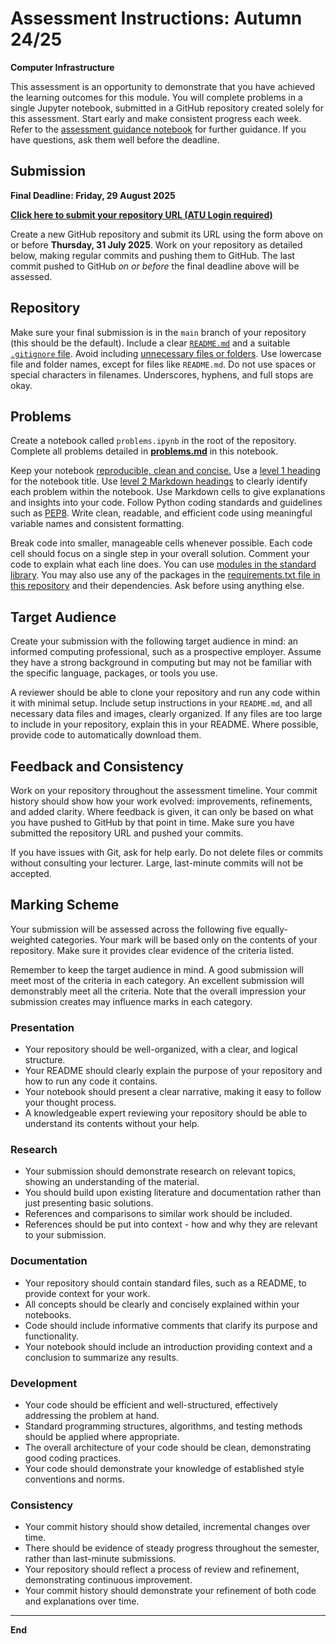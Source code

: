 
# Assessment Instructions: Autumn 24/25

**Computer Infrastructure**

This assessment is an opportunity to demonstrate that you have achieved the learning outcomes for this module.
You will complete problems in a single Jupyter notebook, submitted in a GitHub repository created solely for this assessment.
Start early and make consistent progress each week.
Refer to the [assessment guidance notebook](guidance.ipynb) for further guidance.
If you have questions, ask them well before the deadline.

## Submission

**Final Deadline: Friday, 29 August 2025**  

**[Click here to submit your repository URL (ATU Login required)](https://forms.office.com/e/jD2FVczXBy)**  

Create a new GitHub repository and submit its URL using the form above on or before **Thursday, 31 July 2025**.
Work on your repository as detailed below, making regular commits and pushing them to GitHub.
The last commit pushed to GitHub *on or before* the final deadline above will be assessed.

## Repository

Make sure your final submission is in the `main` branch of your repository (this should be the default).
Include a clear [`README.md`](https://docs.github.com/en/repositories/managing-your-repositorys-settings-and-features/customizing-your-repository/about-readmes) and a suitable [`.gitignore` file](https://github.com/github/gitignore).
Avoid including [unnecessary files or folders](https://realpython.com/python-git-github-intro/#what-not-to-add-to-a-git-repo).
Use lowercase file and folder names, except for files like `README.md`.
Do not use spaces or special characters in filenames.
Underscores, hyphens, and full stops are okay.

## Problems

Create a notebook called `problems.ipynb` in the root of the repository.
Complete all problems detailed in **[problems.md](problems.md)** in this notebook.

Keep your notebook [reproducible, clean and concise.](https://arxiv.org/pdf/2202.07233)
Use a [level 1 heading](https://docs.github.com/en/get-started/writing-on-github/getting-started-with-writing-and-formatting-on-github/basic-writing-and-formatting-syntax#headings) for the notebook title.
Use [level 2 Markdown headings](https://docs.github.com/en/get-started/writing-on-github/getting-started-with-writing-and-formatting-on-github/basic-writing-and-formatting-syntax#headings) to clearly identify each problem within the notebook.
Use Markdown cells to give explanations and insights into your code.
Follow Python coding standards and guidelines such as [PEP8](https://peps.python.org/pep-0008/).
Write clean, readable, and efficient code using meaningful variable names and consistent formatting.

Break code into smaller, manageable cells whenever possible.
Each code cell should focus on a single step in your overall solution.
Comment your code to explain what each line does.
You can use [modules in the standard library](https://en.wikipedia.org/wiki/Standard_library).
You may also use any of the packages in the [requirements.txt file in this repository](../requirements.txt) and their dependencies.
Ask before using anything else.

## Target Audience

Create your submission with the following target audience in mind: an informed computing professional, such as a prospective employer.
Assume they have a strong background in computing but may not be familiar with the specific language, packages, or tools you use.

A reviewer should be able to clone your repository and run any code within it with minimal setup.
Include setup instructions in your `README.md`, and all necessary data files and images, clearly organized.
If any files are too large to include in your repository, explain this in your README.
Where possible, provide code to automatically download them.

## Feedback and Consistency

Work on your repository throughout the assessment timeline.
Your commit history should show how your work evolved: improvements, refinements, and added clarity.
Where feedback is given, it can only be based on what you have pushed to GitHub by that point in time.
Make sure you have submitted the repository URL and pushed your commits.

If you have issues with Git, ask for help early.
Do not delete files or commits without consulting your lecturer.
Large, last-minute commits will not be accepted.

## Marking Scheme  

Your submission will be assessed across the following five equally-weighted categories.
Your mark will be based only on the contents of your repository.
Make sure it provides clear evidence of the criteria listed.

Remember to keep the target audience in mind.
A good submission will meet most of the criteria in each category.
An excellent submission will demonstrably meet all the criteria.
Note that the overall impression your submission creates may influence marks in each category.

### Presentation  

- Your repository should be well-organized, with a clear, and logical structure.  
- Your README should clearly explain the purpose of your repository and how to run any code it contains.
- Your notebook should present a clear narrative, making it easy to follow your thought process.  
- A knowledgeable expert reviewing your repository should be able to understand its contents without your help.  

### Research  

- Your submission should demonstrate research on relevant topics, showing an understanding of the material.  
- You should build upon existing literature and documentation rather than just presenting basic solutions.  
- References and comparisons to similar work should be included.  
- References should be put into context - how and why they are relevant to your submission.  

### Documentation  

- Your repository should contain standard files, such as a README, to provide context for your work.  
- All concepts should be clearly and concisely explained within your notebooks.  
- Code should include informative comments that clarify its purpose and functionality.  
- Your notebook should include an introduction providing context and a conclusion to summarize any results.  

### Development  

- Your code should be efficient and well-structured, effectively addressing the problem at hand.  
- Standard programming structures, algorithms, and testing methods should be applied where appropriate.  
- The overall architecture of your code should be clean, demonstrating good coding practices.  
- Your code should demonstrate your knowledge of established style conventions and norms.  

### Consistency  

- Your commit history should show detailed, incremental changes over time.  
- There should be evidence of steady progress throughout the semester, rather than last-minute submissions.  
- Your repository should reflect a process of review and refinement, demonstrating continuous improvement.  
- Your commit history should demonstrate your refinement of both code and explanations over time.

***

**End**
